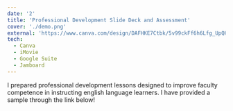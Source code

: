 ```yaml
---
date: '2'
title: 'Professional Development Slide Deck and Assessment'
cover: './demo.png'
external: 'https://www.canva.com/design/DAFHKE7Ctbk/5v99ckFf6h6Lfg_UpQHd2A/view?utm_content=DAFHKE7Ctbk&utm_campaign=designshare&utm_medium=link&utm_source=publishsharelink#1'
tech:
  - Canva
  - iMovie
  - Google Suite
  - Jamboard
---
```


I prepared professional development lessons designed to improve faculty competence in instructing english language learners. I have provided a sample through the link below!
